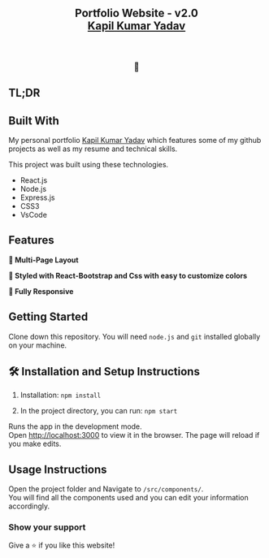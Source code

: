 <h2 align="center">
  Portfolio Website - v2.0<br/>
  <a href="https://kapil19596.github.io/portfolio" target="_blank">Kapil Kumar Yadav</a>
</h2>


<br/>

<center>

</center>

<h3 align="center">
    🔹

## TL;DR


## Built With

My personal portfolio <a href="https://kapil19596.github.io/portfolio" target="_blank">Kapil Kumar Yadav</a> which features some of my github projects as well as my resume and technical skills.<br/>

This project was built using these technologies.

- React.js
- Node.js
- Express.js
- CSS3
- VsCode

## Features

**📖 Multi-Page Layout**

**🎨 Styled with React-Bootstrap and Css with easy to customize colors**

**📱 Fully Responsive**

## Getting Started

Clone down this repository. You will need `node.js` and `git` installed globally on your machine.

## 🛠 Installation and Setup Instructions

1. Installation: `npm install`

2. In the project directory, you can run: `npm start`

Runs the app in the development mode.\
Open [http://localhost:3000](http://localhost:3000) to view it in the browser.
The page will reload if you make edits.

## Usage Instructions

Open the project folder and Navigate to `/src/components/`. <br/>
You will find all the components used and you can edit your information accordingly.

### Show your support

Give a ⭐ if you like this website!

